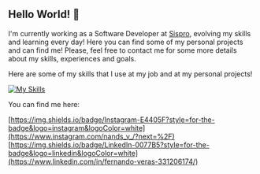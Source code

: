 ## Hello World! 👋

<!--
**nandogomescode/nandogomescode** is a ✨ _special_ ✨ repository because its `README.md` (this file) appears on your GitHub profile.

Here are some ideas to get you started:

- 🔭 I’m currently working on ...
- 🌱 I’m currently learning ...
- 👯 I’m looking to collaborate on ...
- 🤔 I’m looking for help with ...
- 💬 Ask me about ...
- 📫 How to reach me: ...
- 😄 Pronouns: ...
- ⚡ Fun fact: ...
-->

I'm currently working as a Software Developer at [Sispro](https://github.com/SISPROV6), evolving my skills and learning every day! Here you can find some of my personal projects and can find me! Please, feel free to contact me for some more details about my skills, experiences and goals. 

Here are some of my skills that I use at my job and at my personal projects! 


[![My Skills](https://skillicons.dev/icons?i=js,html,typescript,java,cs,bootstrap,angular,vscode,visualstudio,npm,git,github)](https://skillicons.dev)


You can find me here:

[https://img.shields.io/badge/Instagram-E4405F?style=for-the-badge&logo=instagram&logoColor=white](https://www.instagram.com/nands_v_/?next=%2F) 
[https://img.shields.io/badge/LinkedIn-0077B5?style=for-the-badge&logo=linkedin&logoColor=white](https://www.linkedin.com/in/fernando-veras-331206174/)
